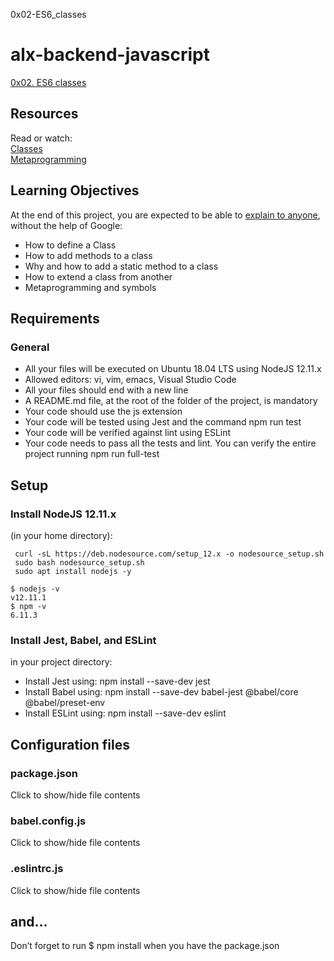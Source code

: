 0x02-ES6_classes  
# alx-backend-javascript  
[0x02. ES6 classes](https://intranet.alxswe.com/projects/1226)      
## Resources  
Read or watch:  
[Classes](https://intranet.alxswe.com/rltoken/ke2dSL31JbpAUBW0qWE9WA)      
[Metaprogramming](https://intranet.alxswe.com/rltoken/6OgF5QGbYclp_cwATfq-0g)      
## Learning Objectives  
At the end of this project, you are expected to be able to [explain to anyone](https://intranet.alxswe.com/rltoken/HZvBl09eHoGwvN8jqlYO-g), without the help of Google:  
+ How to define a Class
+ How to add methods to a class
+ Why and how to add a static method to a class
+ How to extend a class from another
+ Metaprogramming and symbols   
## Requirements  
### General  
+ All your files will be executed on Ubuntu 18.04 LTS using NodeJS 12.11.x
+ Allowed editors: vi, vim, emacs, Visual Studio Code
+ All your files should end with a new line
+ A README.md file, at the root of the folder of the project, is mandatory
+ Your code should use the js extension
+ Your code will be tested using Jest and the command npm run test
+ Your code will be verified against lint using ESLint
+ Your code needs to pass all the tests and lint. You can verify the entire project running npm run full-test 
## Setup  
### Install NodeJS 12.11.x  
(in your home directory):  
```
 curl -sL https://deb.nodesource.com/setup_12.x -o nodesource_setup.sh  
 sudo bash nodesource_setup.sh  
 sudo apt install nodejs -y
```
```
$ nodejs -v  
v12.11.1  
$ npm -v  
6.11.3  
```
### Install Jest, Babel, and ESLint  
in your project directory:  
+ Install Jest using: npm install --save-dev jest  
+ Install Babel using: npm install --save-dev babel-jest @babel/core @babel/preset-env
+ Install ESLint using: npm install --save-dev eslint
## Configuration files  
### package.json  
Click to show/hide file contents
### babel.config.js  
Click to show/hide file contents   
### .eslintrc.js  
Click to show/hide file contents  

## and…  
Don’t forget to run $ npm install when you have the package.json  
